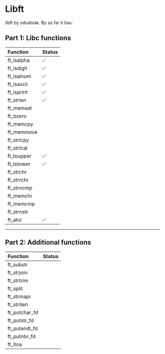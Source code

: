 # Libft

libft by odudniak.
By so far it has:

<!-- ✅ -->

## Part 1: Libc functions

Function | Status
:------------ | :-------------|
ft_isalpha|✅
ft_isdigit|✅
ft_isalnum|✅
ft_isascii|✅
ft_isprint|✅
ft_strlen|✅
ft_memset|
ft_bzero|
ft_memcpy|
ft_memmove|
ft_strlcpy|
ft_strlcat|
ft_toupper|✅
ft_tolower|✅
ft_strchr|
ft_strrchr|
ft_strncmp|
ft_memchr|
ft_memcmp|
ft_strnstr|
ft_atoi|✅

---

## Part 2: Additional functions

Function | Status
:------------ | :-------------|
ft_substr|
ft_strjoin|
ft_strtrim|
ft_split|
ft_strmapi|
ft_striteri|
ft_putchar_fd|
ft_putstr_fd|
ft_putendl_fd|
ft_putnbr_fd|
ft_itoa|
